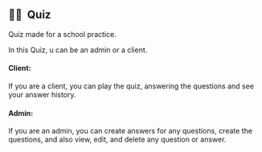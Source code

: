 ## 🧠📝 &nbsp;Quiz

  Quiz made for a school practice. 

  In this Quiz, u can be an admin or a client.

  #### Client:

  If you are a client, you can play the quiz, answering the questions and see your answer history.

  #### Admin:

  If you are an admin, you can create answers for any questions, create the questions, and also view, edit, and delete any question or answer.
